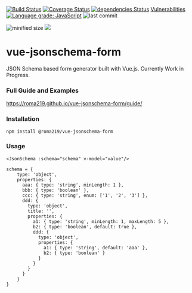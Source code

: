 [![Build Status](https://travis-ci.com/roma219/vue-jsonschema-form.svg?branch=master)](https://travis-ci.com/roma219/vue-jsonschema-form) [![Coverage Status](https://coveralls.io/repos/github/roma219/vue-jsonschema-form/badge.svg?branch=master&service=github&kill_cache=1)](https://coveralls.io/github/roma219/vue-jsonschema-form?branch=master&service=github&kill_cache=1) [![dependencies Status](https://david-dm.org/roma219/vue-jsonschema-form/status.svg)](https://david-dm.org/roma219/vue-jsonschema-form) [Vulnerabilities](https://img.shields.io/snyk/vulnerabilities/github/roma219/vue-jsonschema-form) [![Language grade: JavaScript](https://img.shields.io/lgtm/grade/javascript/g/roma219/vue-jsonschema-form.svg?logo=lgtm&logoWidth=18)](https://lgtm.com/projects/g/roma219/vue-jsonschema-form/context:javascript) ![last commit](https://badgen.net/github/last-commit/roma219/vue-jsonschema-form)
&nbsp;

![minified size](https://badgen.net/bundlephobia/min/@roma219/vue-jsonschema-form)
![](https://badgen.net/bundlephobia/minzip/@roma219/vue-jsonschema-form)

# vue-jsonschema-form
JSON Schema based form generator built with Vue.js. Currently Work in Progress.

### Full Guide and Examples
https://roma219.github.io/vue-jsonschema-form/guide/

### Installation
```
npm install @roma219/vue-jsonschema-form
```

### Usage
```
<JsonSchema :schema="schema" v-model="value"/>

schema = {
    type: 'object',
    properties: {
      aaa: { type: 'string', minLength: 1 },
      bbb: { type: 'boolean' },
      ccc: { type: 'string', enum: ['1', '2', '3'] },
      ddd: {
        type: 'object',
        title: '',
        properties: {
          a1: { type: 'string', minLength: 1, maxLength: 5 },
          b2: { type: 'boolean', default: true },
          ddd: {
            type: 'object',
            properties: {
              a1: { type: 'string', default: 'aaa' },
              b2: { type: 'boolean' }
            }
          }
        }
      }
    }
}
```


